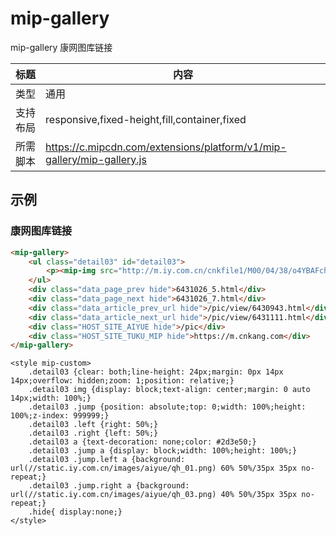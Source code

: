 # mip-gallery

mip-gallery 康网图库链接

标题|内容
----|----
类型|通用
支持布局|responsive,fixed-height,fill,container,fixed
所需脚本|https://c.mipcdn.com/extensions/platform/v1/mip-gallery/mip-gallery.js

## 示例

### 康网图库链接
```html
<mip-gallery>
    <ul class="detail03" id="detail03">
		<p><mip-img src="http://m.iy.com.cn/cnkfile1/M00/04/38/o4YBAFch8LWAXWo7AAIKqG3WeMY734.jpg"></p>
    </ul>
    <div class="data_page_prev hide">6431026_5.html</div>
    <div class="data_page_next hide">6431026_7.html</div>
    <div class="data_article_prev_url hide">/pic/view/6430943.html</div>
    <div class="data_article_next_url hide">/pic/view/6431111.html</div>
    <div class="HOST_SITE_AIYUE hide">/pic</div>
    <div class="HOST_SITE_TUKU_MIP hide">https://m.cnkang.com</div>
</mip-gallery>
``` 
```style 
<style mip-custom>
	.detail03 {clear: both;line-height: 24px;margin: 0px 14px 14px;overflow: hidden;zoom: 1;position: relative;}
	.detail03 img {display: block;text-align: center;margin: 0 auto 14px;width: 100%;}
	.detail03 .jump {position: absolute;top: 0;width: 100%;height: 100%;z-index: 999999;}
	.detail03 .left {right: 50%;}
	.detail03 .right {left: 50%;}
	.detail03 a {text-decoration: none;color: #2d3e50;}
	.detail03 .jump a {display: block;width: 100%;height: 100%;}
	.detail03 .jump.left a {background: url(//static.iy.com.cn/images/aiyue/qh_01.png) 60% 50%/35px 35px no-repeat;}
	.detail03 .jump.right a {background: url(//static.iy.com.cn/images/aiyue/qh_03.png) 40% 50%/35px 35px no-repeat;}
	.hide{ display:none;}
</style>
``` 

